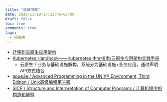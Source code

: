```yaml
---
title: "收藏书籍"
date: 2020-11-19T17:31:46+08:00
draft: false
toc: true
comments: true
tags:
  - 收藏夹
---
```


* [迁移到云原生应用架构](https://jimmysong.io/migrating-to-cloud-native-application-architectures/)
* [Kubernetes Handbook——Kubernetes 中文指南/云原生应用架构实践手册](https://jimmysong.io/kubernetes-handbook/)
    * 云原生？业务与基础设施解构，系统分为基础设施+业务应用，通过声明API方式结合
* [apue3e / Advanced Programming in the UNIX® Environment, Third Edition / Unix高级编程第三版](http://www.apuebook.com/apue3e.html)
* [SICP / Structure and Interpretation of Computer Programs / 计算机程序的构造和解释](https://book.douban.com/subject/1148282/)
